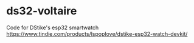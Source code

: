 # ds32-voltaire
Code for DStike's esp32 smartwatch
https://www.tindie.com/products/lspoplove/dstike-esp32-watch-devkit/
